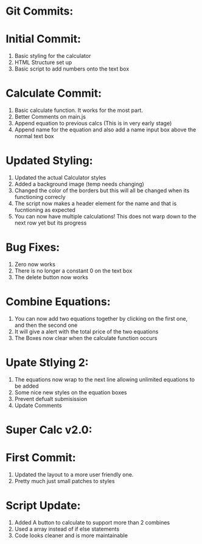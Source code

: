 # Git Commits: 


# Initial Commit: 

1. Basic styling for the calculator
2. HTML Structure set up
3. Basic script to add numbers onto the text box


# Calculate Commit: 
1. Basic calculate function. It works for the most part. 
2. Better Comments on main.js
3. Append equation to previous calcs (This is in very early stage)
4. Append name for the equation and also add a name input box above the normal text box


# Updated Styling: 
1. Updated the actual Calculator styles
2. Added a background image (temp needs changing)
3. Changed the color of the borders but this will all be changed when its functioning correcly
4. The script now makes a header element for the name and that is fucntioning as expected
5. You can now have multiple calculations! This does not warp down to the next row yet but its progress

# Bug Fixes: 
1. Zero now works
2. There is no longer a constant 0 on the text box
3. The delete button now works

# Combine Equations: 
1. You can now add two equations together by clicking on the first one, and then the second one
2. It will give a alert with the total price of the two equations
3. The Boxes now clear when the calculate function occurs

# Upate Stlying 2: 
1. The equations now wrap to the next line allowing unlimited equations to be added
2. Some nice new styles on the equation boxes
3. Prevent defualt submisission
4. Update Comments


# Super Calc v2.0: 

# First Commit: 

1. Updated the layout to a more user friendly one. 
2. Pretty much just small patches to styles

# Script Update: 

1. Added A button to calculate to support more than 2 combines
2. Used a array instead of if else statements
3. Code looks cleaner and is more maintainable

